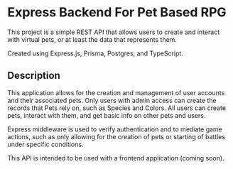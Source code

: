 # Express Backend For Pet Based RPG

This project is a simple REST API that allows users to create and interact with virtual pets, or at least the data that represents them.

Created using Express.js, Prisma, Postgres, and TypeScript.

## Description

This application allows for the creation and management of user accounts and their associated pets. Only users with admin access can create the records that Pets rely on, such as Species and Colors. All users can create pets, interact with them, and get basic info on other pets and users.

Express middleware is used to verify authentication and to mediate game actions, such as only allowing for the creation of pets or starting of battles under specific conditions.

This API is intended to be used with a frontend application (coming soon).

